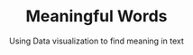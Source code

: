 ---
title: Meaningful Words
subtitle: Using Data visualization to find meaning in text
layout: default
modal-id: 1
img: fallsafe-update.png
thumbnail: fallsafe-update.png
alt: image-alt
livelink: https://th0r0nd0r.github.io/FallSafe/
learnmore: https://github.com/th0r0nd0r/FallSafe

description: My hand-rolled physics engine models a dynamic rope using vanilla JavaScript with no external libraries. The simulation tests the strength of climbing protection in a lead fall.

---